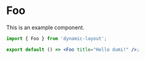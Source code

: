 # Foo

This is an example component.

```jsx
import { Foo } from 'dynamic-layout';

export default () => <Foo title="Hello dumi!" />;
```
